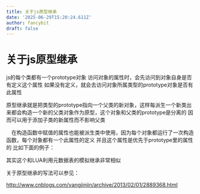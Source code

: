 ```yaml
---
title: 关于js原型继承
date: '2025-06-29T15:20:24.611Z'
author: fancybit
draft: false
---
```

<div class="header"><h1 class="single-title animate__animated animate__pulse animate__faster">关于js原型继承</h1></div>

<div class="content" id="content"><p>js的每个类都有一个prototype对象 访问对象的属性时，会先访问到对象自身是否有定义这个属性 如果没有定义，就会去访问对象所属类型的prototype对象是否有此属性</p><p>原型继承就是把类型的prototype指向一个父类的新对象，这样每派生一个新类出来都会构造一个新的父类对象作为原型，这个对象和父类的prototype是分离的 因而可以用于添加子类的新属性而不影响父类</p><!-- raw HTML omitted --><!-- raw HTML omitted --><p>　在构造函数中赋值的属性也能被派生类中使用，因为每个对象都运行了一次构造函数，每个对象都有一个此属性的定义 并且这个属性是优先于prototype里的属性的 比如下面的例子：</p><!-- raw HTML omitted --><!-- raw HTML omitted --><p>其实这个和LUA利用元数据表的模拟继承非常相似</p><p>关于原型继承的写法可以参见：</p><p><a href="http://www.cnblogs.com/yangjinjin/archive/2013/02/01/2889368.html" target="_blank" rel="external nofollow noopener noreferrer">http://www.cnblogs.com/yangjinjin/archive/2013/02/01/2889368.html</a></p><!-- raw HTML omitted --></div>

